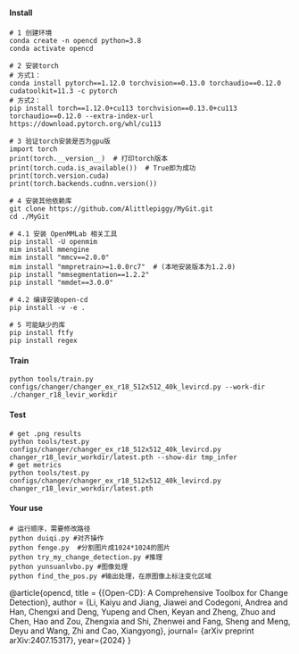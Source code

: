 
#### Install

```
# 1 创建环境
conda create -n opencd python=3.8
conda activate opencd

# 2 安装torch
# 方式1：
conda install pytorch==1.12.0 torchvision==0.13.0 torchaudio==0.12.0 cudatoolkit=11.3 -c pytorch
# 方式2：
pip install torch==1.12.0+cu113 torchvision==0.13.0+cu113 torchaudio==0.12.0 --extra-index-url https://download.pytorch.org/whl/cu113

# 3 验证torch安装是否为gpu版
import torch
print(torch.__version__)  # 打印torch版本
print(torch.cuda.is_available())  # True即为成功
print(torch.version.cuda)
print(torch.backends.cudnn.version())

# 4 安装其他依赖库
git clone https://github.com/Alittlepiggy/MyGit.git
cd ./MyGit

# 4.1 安装 OpenMMLab 相关工具
pip install -U openmim
mim install mmengine
mim install "mmcv==2.0.0"
mim install "mmpretrain>=1.0.0rc7"  # (本地安装版本为1.2.0)
pip install "mmsegmentation==1.2.2"
pip install "mmdet==3.0.0"

# 4.2 编译安装open-cd
pip install -v -e .

# 5 可能缺少的库
pip install ftfy
pip install regex
```


#### Train
```
python tools/train.py configs/changer/changer_ex_r18_512x512_40k_levircd.py --work-dir ./changer_r18_levir_workdir
```

#### Test
```
# get .png results
python tools/test.py configs/changer/changer_ex_r18_512x512_40k_levircd.py changer_r18_levir_workdir/latest.pth --show-dir tmp_infer
# get metrics
python tools/test.py configs/changer/changer_ex_r18_512x512_40k_levircd.py changer_r18_levir_workdir/latest.pth
```

#### Your use
```
# 运行顺序，需要修改路径
python duiqi.py #对齐操作
python fenge.py  #分割图片成1024*1024的图片
python try_my_change_detection.py #推理
python yunsuanlvbo.py #图像处理
python find_the_pos.py #输出处理，在原图像上标注变化区域
```

@article{opencd,
  title   = {{Open-CD}: A Comprehensive Toolbox for Change Detection},
  author  = {Li, Kaiyu and Jiang, Jiawei and Codegoni, Andrea and Han, Chengxi and Deng, Yupeng and Chen, Keyan and Zheng, Zhuo and
             Chen, Hao and Zou, Zhengxia and Shi, Zhenwei and Fang, Sheng and Meng, Deyu and Wang, Zhi and Cao, Xiangyong},
  journal= {arXiv preprint arXiv:2407.15317},
  year={2024}
}
